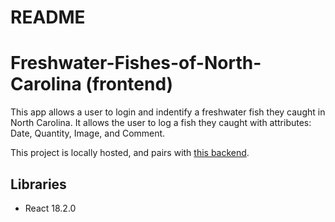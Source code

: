 # README
# Freshwater-Fishes-of-North-Carolina (frontend)

This app allows a user to login and indentify a freshwater fish they caught in North Carolina. It allows the user to log a fish they caught with attributes: Date, Quantity, Image, and Comment.

This project is locally hosted, and pairs with [this backend](https://github.com/coledprice/capstone).

## Libraries
<ul>
<li>React 18.2.0</li>
</ul>

